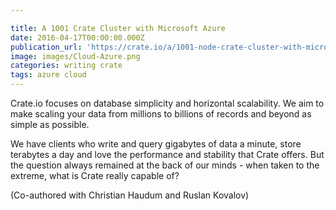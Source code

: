 ```yaml
---

title: A 1001 Crate Cluster with Microsoft Azure
date: 2016-04-17T00:00:00.000Z
publication_url: 'https://crate.io/a/1001-node-crate-cluster-with-microsoft-azure/'
image: images/Cloud-Azure.png
categories: writing crate
tags: azure cloud
---
```


Crate.io focuses on database simplicity and horizontal scalability. We aim to make scaling your data from millions to billions of records and beyond as simple as possible.

We have clients who write and query gigabytes of data a minute, store terabytes a day and love the performance and stability that Crate offers. But the question always remained at the back of our minds - when taken to the extreme, what is Crate really capable of?

(Co-authored with Christian Haudum and Ruslan Kovalov)

